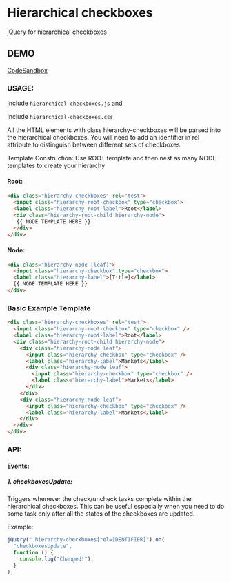 # Hierarchical checkboxes

jQuery for hierarchical checkboxes

## DEMO

[CodeSandbox](https://vceg4.csb.app/demo.html)

### USAGE:

Include `hierarchical-checkboxes.js` and 

Include `hierarchical-checkboxes.css`

All the HTML elements with class hierarchy-checkboxes will be parsed into the hierarchical checkboxes.
You will need to add an identifier in rel attribute to distinguish between different sets of checkboxes.

Template Construction:
Use ROOT template and then nest as many NODE templates to create your hierarchy

#### Root:

```HTML
<div class="hierarchy-checkboxes" rel="test">
  <input class="hierarchy-root-checkbox" type="checkbox">
  <label class="hierarchy-root-label">Root</label>
  <div class="hierarchy-root-child hierarchy-node">
   {{ NODE TEMPLATE HERE }}
  </div>
</div>
```

#### Node:

```HTML
<div class="hierarchy-node [leaf]">
  <input class="hierarchy-checkbox" type="checkbox">
  <label class="hierarchy-label">[Title]</label>
  {{ NODE TEMPLATE HERE }}
</div>
```

### Basic Example Template

```html
<div class="hierarchy-checkboxes" rel="test">
  <input class="hierarchy-root-checkbox" type="checkbox" />
  <label class="hierarchy-root-label">Root</label>
  <div class="hierarchy-root-child hierarchy-node">
    <div class="hierarchy-node leaf">
      <input class="hierarchy-checkbox" type="checkbox" />
      <label class="hierarchy-label">Markets</label>
      <div class="hierarchy-node leaf">
        <input class="hierarchy-checkbox" type="checkbox" />
        <label class="hierarchy-label">Markets</label>
      </div>
    </div>
    <div class="hierarchy-node leaf">
      <input class="hierarchy-checkbox" type="checkbox" />
      <label class="hierarchy-label">Markets</label>
    </div>
  </div>
</div>
```

### API:

#### Events:

##### 1. checkboxesUpdate:

Triggers whenever the check/uncheck tasks complete within the hierarchical checkboxes. This can be useful especially when you need to do some task only after all the states of the checkboxes are updated.

Example:

```javascript
jQuery(".hierarchy-checkboxes[rel=IDENTIFIER]").on(
  "checkboxesUpdate",
  function () {
    console.log("Changed!");
  }
);
```
